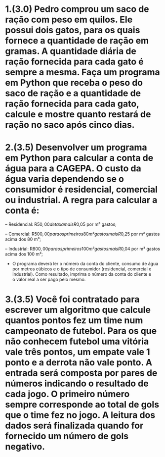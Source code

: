 # 1.(3.0) Pedro comprou um saco de ração com peso em quilos. Ele possui dois gatos, para os quais fornece a quantidade de ração em gramas. A quantidade diária de ração fornecida para cada gato é sempre a mesma. Faça um programa em Python que receba o peso do saco de ração e a quantidade de ração fornecida para cada gato, calcule e mostre quanto restará de ração no saco após cinco dias.

# 2.(3.5) Desenvolver um programa em Python para calcular a conta de água para a CAGEPA. O custo da água varia dependendo se o consumidor é residencial, comercial ou industrial. A regra para calcular a conta é:
– Residencial: R$50,00 de taxa mais R$0,05 por m³ gastos;

– Comercial: R$500,00 para os primeiros 80 m³ gastos mais R$0,25 por m³
gastos acima dos 80 m³;

– Industrial: R$800,00 para os primeiros 100 m³ gastos mais R$0,04 por m³
gastos acima dos 100 m³;

- O programa deverá ler o número da conta do cliente, consumo de água por
metros cúbicos e o tipo de consumidor (residencial, comercial e industrial).
Como resultado, imprima o número da conta do cliente e o valor real a ser pago
pelo mesmo.

# 3.(3.5) Você foi contratado para escrever um algoritmo que calcule quantos pontos fez um time num campeonato de futebol. Para os que não conhecem futebol uma vitória vale três pontos, um empate vale 1 ponto e a derrota não vale ponto. A entrada será composta por pares de números indicando o resultado de cada jogo. O primeiro número sempre corresponde ao total de gols que o time fez no jogo. A leitura dos dados será finalizada quando for fornecido um número de gols negativo.